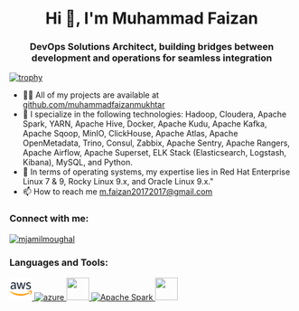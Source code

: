 <h1 align="center">Hi 👋, I'm Muhammad Faizan</h1>
<h3 align="center">DevOps Solutions Architect, building bridges between development and operations for seamless integration</h3>

[![trophy](https://github-profile-trophy.vercel.app/?username=muhammadfaizanmukhtar)](https://github.com/ryo-ma/github-profile-trophy)

- 👨‍💻 All of my projects are available at [github.com/muhammadfaizanmukhtar](https://github.com/muhammadfaizanmukhtar)
- 🌱 I specialize in the following technologies: Hadoop, Cloudera, Apache Spark, YARN, Apache Hive, Docker, Apache Kudu, Apache Kafka, Apache Sqoop, MinIO, ClickHouse, Apache Atlas, Apache OpenMetadata, Trino, Consul, Zabbix, Apache Sentry, Apache Rangers, Apache Airflow, Apache Superset, ELK Stack (Elasticsearch, Logstash, Kibana), MySQL, and Python.
- 💞️ In terms of operating systems, my expertise lies in Red Hat Enterprise Linux 7 & 9, Rocky Linux 9.x, and Oracle Linux 9.x."
- 📫 How to reach me m.faizan20172017@gmail.com


<h3 align="left">Connect with me:</h3>
<p align="left">
<a href="https://linkedin.com/in/muhammad-faizan-a89b81b3" target="blank"><img align="center" src="https://raw.githubusercontent.com/rahuldkjain/github-profile-readme-generator/master/src/images/icons/Social/linked-in-alt.svg" alt="mjamilmoughal" height="30" width="40" /></a>
</p>
<h3 align="left">Languages and Tools:</h3>
<p align="left"> <a href="https://aws.amazon.com" target="_blank" rel="noreferrer"> <img src="https://raw.githubusercontent.com/devicons/devicon/master/icons/amazonwebservices/amazonwebservices-original-wordmark.svg" alt="aws" width="40" height="40"/> </a><a href="https://azure.microsoft.com/en-in/" target="_blank" rel="noreferrer"> <img src="https://www.vectorlogo.zone/logos/microsoft_azure/microsoft_azure-icon.svg" alt="azure" width="40" height="40"/> </a> 
    <a href="https://www.cloudera.com/" target="_blank" rel="noreferrer">
        <img src="https://www.vectorlogo.zone/logos/cloudera/cloudera-icon.svg" width="40" height="40"/>
    </a>
    <a href="https://spark.apache.org/" target="_blank" rel="noreferrer">
        <img src="https://spark.apache.org/images/spark-logo-rev.svg" alt="Apache Spark" width="40" height="40"/>
    </a>

  <a href="https://min.io/" target="_blank" rel="noreferrer">
        <img src="https://www.vectorlogo.zone/logos/minioio/minioio-icon.svg" width="40" height="40"/>
    </a>

</p>
